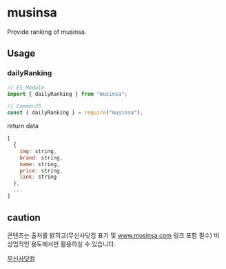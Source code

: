# musinsa

Provide ranking of musinsa.

## Usage

### dailyRanking

```js
// ES Module
import { dailyRanking } from "musinsa";

// CommonJS
const { dailyRanking } = require("musinsa");
```

return data

```js
[
  {
    img: string,
    brand: string,
    name: string,
    price: string,
    link: string
  },
  ...
]
```

## caution

콘텐츠는 출처를 밝히고(무신사닷컴 표기 및 www.musinsa.com 링크 포함 필수) 비상업적인 용도에서만 활용하실 수 있습니다.

[무신사닷컴](https://www.musinsa.com/)

